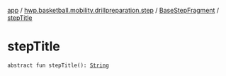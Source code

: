 [app](../../index.md) / [hwp.basketball.mobility.drillpreparation.step](../index.md) / [BaseStepFragment](index.md) / [stepTitle](.)

# stepTitle

`abstract fun stepTitle(): `[`String`](https://kotlinlang.org/api/latest/jvm/stdlib/kotlin/-string/index.html)